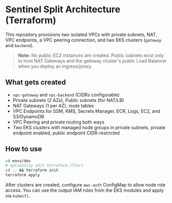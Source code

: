 # Sentinel Split Architecture (Terraform)

This repository provisions two isolated VPCs with private subnets, NAT, VPC endpoints, a VPC peering connection, and two EKS clusters (`gateway` and `backend`).

> **Note:** No public EC2 instances are created. Public subnets exist only to host NAT Gateways and the gateway cluster's public Load Balancer when you deploy an ingress/proxy.

## What gets created
- `vpc-gateway` and `vpc-backend` (CIDRs configurable)
- Private subnets (2 AZs), Public subnets (for NAT/LB)
- NAT Gateways (1 per AZ), route tables
- VPC Endpoints for SSM, KMS, Secrets Manager, ECR, Logs, EC2, and S3/DynamoDB
- VPC Peering and private routing both ways
- Two EKS clusters with managed node groups in private subnets, private endpoint enabled, public endpoint CIDR-restricted

## How to use
```bash
cd envs/dev
# optionally edit terraform.tfvars
cd .. && terraform init
terraform apply
```

After clusters are created, configure `aws-auth` ConfigMap to allow node role access. You can use the output IAM roles from the EKS modules and apply via `kubectl`.

